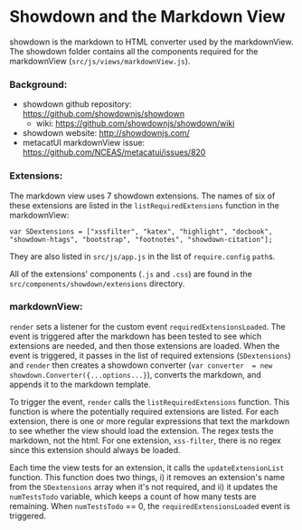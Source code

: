 # Showdown and the Markdown View

showdown is the markdown to HTML converter used by the markdownView.
The showdown folder contains all the components required for the markdownView (`src/js/views/markdownView.js`).

### Background:

- showdown github repository: https://github.com/showdownjs/showdown
    - wiki: https://github.com/showdownjs/showdown/wiki
- showdown website: http://showdownjs.com/
- metacatUI markdownView issue: https://github.com/NCEAS/metacatui/issues/820

### Extensions:

The markdown view uses 7 showdown extensions. The names of six of these extensions are listed in the `listRequiredExtensions` function in the markdownView:

```
var SDextensions = ["xssfilter", "katex", "highlight", "docbook", "showdown-htags", "bootstrap", "footnotes", "showdown-citation"];
```

They are also listed in `src/js/app.js` in the list of `require.config` `path`s.

All of the extensions' components (`.js` and `.css`) are found in the `src/components/showdown/extensions` directory.

### markdownView:

`render` sets a listener for the custom event `requiredExtensionsLoaded`. The event is triggered after the markdown has been tested to see which extensions are needed, and then those extensions are loaded. When the event is triggered, it passes in the list of required extensions (`SDextensions`) and `render` then creates a showdown converter (`var converter  = new showdown.Converter({...options...}`), converts the markdown, and appends it to the markdown template.

To trigger the event, `render` calls the `listRequiredExtensions` function. This function is where the potentially required extensions are listed. For each extension, there is one or more regular expressions that text the markdown to see whether the view should load the extension. The regex tests the markdown, not the html. For one extension, `xss-filter`, there is no regex since this extension should always be loaded.

Each time the view tests for an extension, it calls the `updateExtensionList` function. This function does two things, i) it removes an extension's name from the `SDextensions` array when it's not required, and ii) it updates the `numTestsTodo` variable, which keeps a count of how many tests are remaining. When `numTestsTodo` == 0, the `requiredExtensionsLoaded` event is triggered.
